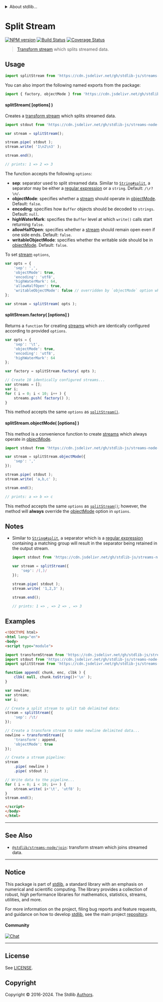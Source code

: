 <!--

@license Apache-2.0

Copyright (c) 2018 The Stdlib Authors.

Licensed under the Apache License, Version 2.0 (the "License");
you may not use this file except in compliance with the License.
You may obtain a copy of the License at

   http://www.apache.org/licenses/LICENSE-2.0

Unless required by applicable law or agreed to in writing, software
distributed under the License is distributed on an "AS IS" BASIS,
WITHOUT WARRANTIES OR CONDITIONS OF ANY KIND, either express or implied.
See the License for the specific language governing permissions and
limitations under the License.

-->


<details>
  <summary>
    About stdlib...
  </summary>
  <p>We believe in a future in which the web is a preferred environment for numerical computation. To help realize this future, we've built stdlib. stdlib is a standard library, with an emphasis on numerical and scientific computation, written in JavaScript (and C) for execution in browsers and in Node.js.</p>
  <p>The library is fully decomposable, being architected in such a way that you can swap out and mix and match APIs and functionality to cater to your exact preferences and use cases.</p>
  <p>When you use stdlib, you can be absolutely certain that you are using the most thorough, rigorous, well-written, studied, documented, tested, measured, and high-quality code out there.</p>
  <p>To join us in bringing numerical computing to the web, get started by checking us out on <a href="https://github.com/stdlib-js/stdlib">GitHub</a>, and please consider <a href="https://opencollective.com/stdlib">financially supporting stdlib</a>. We greatly appreciate your continued support!</p>
</details>

# Split Stream

[![NPM version][npm-image]][npm-url] [![Build Status][test-image]][test-url] [![Coverage Status][coverage-image]][coverage-url] <!-- [![dependencies][dependencies-image]][dependencies-url] -->

> [Transform stream][transform-stream] which splits streamed data.



<section class="usage">

## Usage

```javascript
import splitStream from 'https://cdn.jsdelivr.net/gh/stdlib-js/streams-node-split@v0.2.2-esm/index.mjs';
```

You can also import the following named exports from the package:

```javascript
import { factory, objectMode } from 'https://cdn.jsdelivr.net/gh/stdlib-js/streams-node-split@v0.2.2-esm/index.mjs';
```

<a name="split-stream"></a>

#### splitStream( \[options] )

Creates a [transform stream][transform-stream] which splits streamed data.

```javascript
import stdout from 'https://cdn.jsdelivr.net/gh/stdlib-js/streams-node-stdout@esm/index.mjs';

var stream = splitStream();

stream.pipe( stdout );
stream.write( '1\n2\n3' );

stream.end();

// prints: 1 => 2 => 3
```

The function accepts the following `options`:

-   **sep**: separator used to split streamed data. Similar to [`String#split`][string-split], a separator may be either a [regular expression][regexp] or a `string`. Default: `/\r?\n/`.
-   **objectMode**: specifies whether a [stream][stream] should operate in [objectMode][object-mode]. Default: `false`.
-   **encoding**: specifies how `Buffer` objects should be decoded to `strings`. Default: `null`.
-   **highWaterMark**: specifies the `Buffer` level at which `write()` calls start returning `false`.
-   **allowHalfOpen**: specifies whether a [stream][stream] should remain open even if one side ends. Default: `false`.
-   **writableObjectMode**: specifies whether the writable side should be in [objectMode][object-mode]. Default: `false`.

To set [stream][stream] `options`,

```javascript
var opts = {
    'sep': ',',
    'objectMode': true,
    'encoding': 'utf8',
    'highWaterMark': 64,
    'allowHalfOpen': true,
    'writableObjectMode': false // overridden by `objectMode` option when `objectMode=true`
};

var stream = splitStream( opts );
```

#### splitStream.factory( \[options] )

Returns a `function` for creating [streams][transform-stream] which are identically configured according to provided `options`.

```javascript
var opts = {
    'sep': '\t',
    'objectMode': true,
    'encoding': 'utf8',
    'highWaterMark': 64
};

var factory = splitStream.factory( opts );

// Create 10 identically configured streams...
var streams = [];
var i;
for ( i = 0; i < 10; i++ ) {
    streams.push( factory() );
}
```

This method accepts the same `options` as [`splitStream()`](#split-stream).

#### splitStream.objectMode( \[options] )

This method is a convenience function to create [streams][stream] which always operate in [objectMode][object-mode].

```javascript
import stdout from 'https://cdn.jsdelivr.net/gh/stdlib-js/streams-node-stdout@esm/index.mjs';

var stream = splitStream.objectMode({
    'sep': ','
});

stream.pipe( stdout );
stream.write( 'a,b,c' );

stream.end();

// prints: a => b => c
```

This method accepts the same `options` as [`splitStream()`](#split-stream); however, the method will **always** override the [objectMode][object-mode] option in `options`.

</section>

<!-- /.usage -->

<section class="notes">

## Notes

-   Similar to [`String#split`][string-split], a separator which is a [regular expression][regexp] containing a matching group will result in the separator being retained in the output stream.

    ```javascript
    import stdout from 'https://cdn.jsdelivr.net/gh/stdlib-js/streams-node-stdout@esm/index.mjs';

    var stream = splitStream({
        'sep': /(,)/
    });

    stream.pipe( stdout );
    stream.write( '1,2,3' );

    stream.end();

    // prints: 1 => , => 2 => , => 3
    ```

</section>

<!-- /.notes -->

<section class="examples">

## Examples

<!-- eslint no-undef: "error" -->

```html
<!DOCTYPE html>
<html lang="en">
<body>
<script type="module">

import transformStream from 'https://cdn.jsdelivr.net/gh/stdlib-js/streams-node-transform@esm/index.mjs';
import stdout from 'https://cdn.jsdelivr.net/gh/stdlib-js/streams-node-stdout@esm/index.mjs';
import splitStream from 'https://cdn.jsdelivr.net/gh/stdlib-js/streams-node-split@v0.2.2-esm/index.mjs';

function append( chunk, enc, clbk ) {
    clbk( null, chunk.toString()+'\n' );
}

var newline;
var stream;
var i;

// Create a split stream to split tab delimited data:
stream = splitStream({
    'sep': /\t/
});

// Create a transform stream to make newline delimited data...
newline = transformStream({
    'transform': append,
    'objectMode': true
});

// Create a stream pipeline:
stream
    .pipe( newline )
    .pipe( stdout );

// Write data to the pipeline...
for ( i = 0; i < 10; i++ ) {
    stream.write( i+'\t', 'utf8' );
}
stream.end();

</script>
</body>
</html>
```

</section>

<!-- /.examples -->

<!-- Section for related `stdlib` packages. Do not manually edit this section, as it is automatically populated. -->

<section class="related">

* * *

## See Also

-   <span class="package-name">[`@stdlib/streams-node/join`][@stdlib/streams/node/join]</span><span class="delimiter">: </span><span class="description">transform stream which joins streamed data.</span>

</section>

<!-- /.related -->

<!-- Section for all links. Make sure to keep an empty line after the `section` element and another before the `/section` close. -->


<section class="main-repo" >

* * *

## Notice

This package is part of [stdlib][stdlib], a standard library with an emphasis on numerical and scientific computing. The library provides a collection of robust, high performance libraries for mathematics, statistics, streams, utilities, and more.

For more information on the project, filing bug reports and feature requests, and guidance on how to develop [stdlib][stdlib], see the main project [repository][stdlib].

#### Community

[![Chat][chat-image]][chat-url]

---

## License

See [LICENSE][stdlib-license].


## Copyright

Copyright &copy; 2016-2024. The Stdlib [Authors][stdlib-authors].

</section>

<!-- /.stdlib -->

<!-- Section for all links. Make sure to keep an empty line after the `section` element and another before the `/section` close. -->

<section class="links">

[npm-image]: http://img.shields.io/npm/v/@stdlib/streams-node-split.svg
[npm-url]: https://npmjs.org/package/@stdlib/streams-node-split

[test-image]: https://github.com/stdlib-js/streams-node-split/actions/workflows/test.yml/badge.svg?branch=v0.2.2
[test-url]: https://github.com/stdlib-js/streams-node-split/actions/workflows/test.yml?query=branch:v0.2.2

[coverage-image]: https://img.shields.io/codecov/c/github/stdlib-js/streams-node-split/main.svg
[coverage-url]: https://codecov.io/github/stdlib-js/streams-node-split?branch=main

<!--

[dependencies-image]: https://img.shields.io/david/stdlib-js/streams-node-split.svg
[dependencies-url]: https://david-dm.org/stdlib-js/streams-node-split/main

-->

[chat-image]: https://img.shields.io/gitter/room/stdlib-js/stdlib.svg
[chat-url]: https://app.gitter.im/#/room/#stdlib-js_stdlib:gitter.im

[stdlib]: https://github.com/stdlib-js/stdlib

[stdlib-authors]: https://github.com/stdlib-js/stdlib/graphs/contributors

[umd]: https://github.com/umdjs/umd
[es-module]: https://developer.mozilla.org/en-US/docs/Web/JavaScript/Guide/Modules

[deno-url]: https://github.com/stdlib-js/streams-node-split/tree/deno
[deno-readme]: https://github.com/stdlib-js/streams-node-split/blob/deno/README.md
[umd-url]: https://github.com/stdlib-js/streams-node-split/tree/umd
[umd-readme]: https://github.com/stdlib-js/streams-node-split/blob/umd/README.md
[esm-url]: https://github.com/stdlib-js/streams-node-split/tree/esm
[esm-readme]: https://github.com/stdlib-js/streams-node-split/blob/esm/README.md
[branches-url]: https://github.com/stdlib-js/streams-node-split/blob/main/branches.md

[stdlib-license]: https://raw.githubusercontent.com/stdlib-js/streams-node-split/main/LICENSE

[stream]: https://nodejs.org/api/stream.html

[transform-stream]: https://nodejs.org/api/stream.html

[object-mode]: https://nodejs.org/api/stream.html#stream_object_mode

[string-split]: https://developer.mozilla.org/en-US/docs/Web/JavaScript/Reference/Global_Objects/String/split

[regexp]: https://developer.mozilla.org/en-US/docs/Web/JavaScript/Guide/Regular_Expressions

<!-- <related-links> -->

[@stdlib/streams/node/join]: https://github.com/stdlib-js/streams-node-join/tree/esm

<!-- </related-links> -->

</section>

<!-- /.links -->
